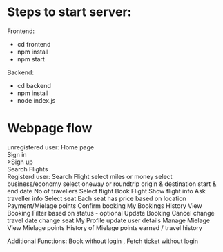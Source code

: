 # Steps to start server:

Frontend:

- cd frontend
- npm install
- npm start

Backend:

- cd backend
- npm install
- node index.js

# Webpage flow
unregistered user: 
    Home page\
    Sign in  \
    >Sign up \
    Search Flights \
Registerd user: 
    Search Flight
        select miles or money
        select business/economy
        select oneway or roundtrip
        origin & destination
        start & end date
        No of travellers
    Select flight
    Book Flight
        Show flight info
        Ask traveller info
        Select seat
            Each seat has price based on location
        Payment/Mielage points
        Confirm booking
    My Bookings
        History
        View Booking
        Filter based on status - optional
        Update Booking 
            Cancel
            change travel date
            change seat
    My Profile
        update user details
    Manage Mielage
        View Mielage points 
        History of Mielage points earned / travel history

Additional Functions:
    Book without login , Fetch ticket without login
